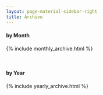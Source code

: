 ```yaml
---
layout: page-material-sidebar-right
title: Archive
---
```

#### by Month
{% include monthly_archive.html %}

<br/>

#### by Year
{% include yearly_archive.html %}